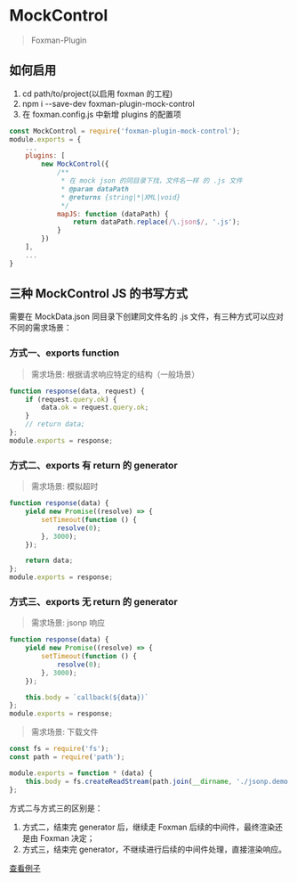 # MockControl
> Foxman-Plugin

## 如何启用
1. cd path/to/project(以启用 foxman 的工程)
2. npm i --save-dev foxman-plugin-mock-control
3. 在 foxman.config.js 中新增 plugins 的配置项

```javascript
const MockControl = require('foxman-plugin-mock-control');
module.exports = {
    ...
    plugins: [
        new MockControl({
            /**
             * 在 mock json 的同目录下找，文件名一样 的 .js 文件
             * @param dataPath
             * @returns {string|*|XML|void}
             */
            mapJS: function (dataPath) {
                return dataPath.replace(/\.json$/, '.js');
            }
        })
    ],
    ...
}
```

## 三种 MockControl JS 的书写方式
需要在 MockData.json 同目录下创建同文件名的 .js 文件，有三种方式可以应对不同的需求场景：

### 方式一、exports function
> 需求场景: 根据请求响应特定的结构（一般场景）
```javascript
function response(data, request) {
    if (request.query.ok) {
        data.ok = request.query.ok;
    }
    // return data;
};
module.exports = response;
```

### 方式二、exports 有 return 的 generator
> 需求场景: 模拟超时
```javascript
function response(data) {
    yield new Promise((resolve) => {
        setTimeout(function () {
            resolve(0);
        }, 3000);
    });

    return data;
};
module.exports = response;
```


### 方式三、exports 无 return 的 generator
> 需求场景: jsonp 响应
```javascript
function response(data) {
    yield new Promise((resolve) => {
        setTimeout(function () {
            resolve(0);
        }, 3000);
    });

    this.body = `callback(${data})`
};
module.exports = response;
```

> 需求场景: 下载文件
```javascript
const fs = require('fs');
const path = require('path');

module.exports = function * (data) {
    this.body = fs.createReadStream(path.join(__dirname, './jsonp.demo.js'));
};
```

方式二与方式三的区别是：
1. 方式二，结束完 generator 后，继续走 Foxman 后续的中间件，最终渲染还是由 Foxman 决定；
2. 方式三，结束完 generator，不继续进行后续的中间件处理，直接渲染响应。

[查看例子](./example/)